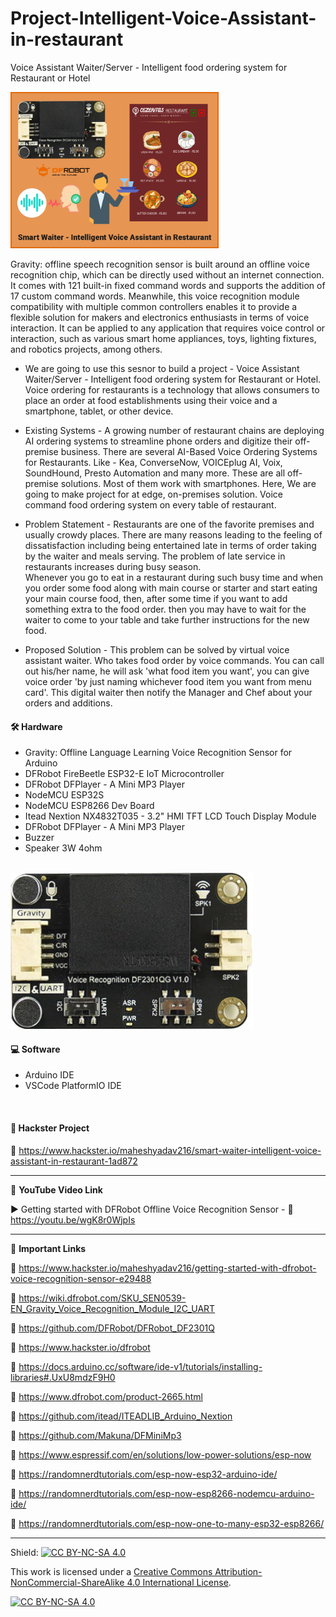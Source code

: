 # Project-Intelligent-Voice-Assistant-in-restaurant
Voice Assistant Waiter/Server - Intelligent food ordering system for Restaurant or Hotel
  
<img src="/Images/hackster-thumb-2.png" height="250" >
  

Gravity: offline speech recognition sensor is built around an offline voice recognition chip, which can be directly used without an internet connection. It comes with 121 built-in fixed command words and supports the addition of 17 custom command words. Meanwhile, this voice recognition module compatibility with multiple common controllers enables it to provide a flexible solution for makers and electronics enthusiasts in terms of voice interaction. It can be applied to any application that requires voice control or interaction, such as various smart home appliances, toys, lighting fixtures, and robotics projects, among others.   
  
- We are going to use this sesnor to build a project - Voice Assistant Waiter/Server - Intelligent food ordering system for Restaurant or   Hotel. Voice ordering for restaurants is a technology that allows consumers to place an order at food establishments using their voice and a smartphone, tablet, or other device.  
  
- Existing Systems - A growing number of restaurant chains are deploying AI ordering systems to streamline phone orders and digitize their off-premise business. There are several AI-Based Voice Ordering Systems for Restaurants. Like - Kea, ConverseNow, VOICEplug AI, Voix, SoundHound, Presto Automation and many more. These are all off-premise solutions. Most of them work with smartphones. Here, We are going to make project for at edge, on-premises solution. Voice command food ordering system on every table of restaurant.  
  
- Problem Statement - Restaurants are one of the favorite premises and usually crowdy places. There are many reasons leading to the feeling of dissatisfaction including being entertained late in terms of order taking by the waiter and meals serving. The problem of late service in restaurants increases during busy season.  
  Whenever you go to eat in a restaurant during such busy time and when you order some food along with main course or starter and start eating your main course food, then, after some time if you want to add something extra to the food order. then you may have to wait for the waiter to come to your table and take further instructions for the new food.
- Proposed Solution - This problem can be solved by virtual voice assistant waiter. Who takes food order by voice commands. You can call out his/her name, he will ask 'what food item you want', you can give voice order 'by just naming whichever food item you want from menu card'. This digital waiter then notify the Manager and Chef about your orders and additions.  



#### 🛠 Hardware  
- Gravity: Offline Language Learning Voice Recognition Sensor for Arduino    
- DFRobot FireBeetle ESP32-E IoT Microcontroller  
- DFRobot DFPlayer - A Mini MP3 Player  
- NodeMCU ESP32S  
- NodeMCU ESP8266 Dev Board    
- Itead Nextion NX4832T035 - 3.2" HMI TFT LCD Touch Display Module  
- DFRobot DFPlayer - A Mini MP3 Player  
- Buzzer  
- Speaker  3W 4ohm  
</br>

<img src="/Images/DFRobot-Sensor.png" height="250" >  

#### 💻 Software  
- Arduino IDE 
- VSCode PlatformIO IDE 
</br>

#### 📜 Hackster Project  

🔗 https://www.hackster.io/maheshyadav216/smart-waiter-intelligent-voice-assistant-in-restaurant-1ad872  

------------------------------------------------------------------------------------------------------

📕 **YouTube Video Link**  

▶️ Getting started with DFRobot Offline Voice Recognition Sensor - 🔗 https://youtu.be/wgK8r0WjpIs  

-------------------------------------------------------------------------------------------------------
📒 **Important Links**  
 
🔗 https://www.hackster.io/maheshyadav216/getting-started-with-dfrobot-voice-recognition-sensor-e29488  

🔗 https://wiki.dfrobot.com/SKU_SEN0539-EN_Gravity_Voice_Recognition_Module_I2C_UART    

🔗 https://github.com/DFRobot/DFRobot_DF2301Q  

🔗 https://www.hackster.io/dfrobot    

🔗 https://docs.arduino.cc/software/ide-v1/tutorials/installing-libraries#.UxU8mdzF9H0    

🔗 https://www.dfrobot.com/product-2665.html    



🔗 https://github.com/itead/ITEADLIB_Arduino_Nextion  

🔗 https://github.com/Makuna/DFMiniMp3  

🔗 https://www.espressif.com/en/solutions/low-power-solutions/esp-now  

🔗 https://randomnerdtutorials.com/esp-now-esp32-arduino-ide/    

🔗 https://randomnerdtutorials.com/esp-now-esp8266-nodemcu-arduino-ide/    

🔗 https://randomnerdtutorials.com/esp-now-one-to-many-esp32-esp8266/  

------------------------------------------------------------------------------------------  

Shield: [![CC BY-NC-SA 4.0][cc-by-nc-sa-shield]][cc-by-nc-sa]

This work is licensed under a
[Creative Commons Attribution-NonCommercial-ShareAlike 4.0 International License][cc-by-nc-sa].

[![CC BY-NC-SA 4.0][cc-by-nc-sa-image]][cc-by-nc-sa]

[cc-by-nc-sa]: http://creativecommons.org/licenses/by-nc-sa/4.0/
[cc-by-nc-sa-image]: https://licensebuttons.net/l/by-nc-sa/4.0/88x31.png
[cc-by-nc-sa-shield]: https://img.shields.io/badge/License-CC%20BY--NC--SA%204.0-lightgrey.svg
